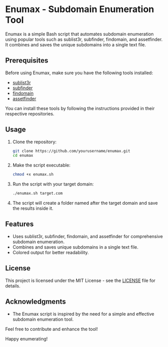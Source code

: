 # Enumax - Subdomain Enumeration Tool

Enumax is a simple Bash script that automates subdomain enumeration using popular tools such as sublist3r, subfinder, findomain, and assetfinder. It combines and saves the unique subdomains into a single text file.

## Prerequisites

Before using Enumax, make sure you have the following tools installed:

- [sublist3r](https://github.com/aboul3la/Sublist3r)
- [subfinder](https://github.com/projectdiscovery/subfinder)
- [findomain](https://github.com/Edu4rdSHL/findomain)
- [assetfinder](https://github.com/tomnomnom/assetfinder)

You can install these tools by following the instructions provided in their respective repositories.

## Usage

1. Clone the repository:

    ```bash
    git clone https://github.com/yourusername/enumax.git
    cd enumax
    ```

2. Make the script executable:

    ```bash
    chmod +x enumax.sh
    ```

3. Run the script with your target domain:

    ```bash
    ./enumax.sh target.com
    ```

4. The script will create a folder named after the target domain and save the results inside it.

## Features

- Uses sublist3r, subfinder, findomain, and assetfinder for comprehensive subdomain enumeration.
- Combines and saves unique subdomains in a single text file.
- Colored output for better readability.

## License

This project is licensed under the MIT License - see the [LICENSE](LICENSE) file for details.

## Acknowledgments

- The Enumax script is inspired by the need for a simple and effective subdomain enumeration tool.

Feel free to contribute and enhance the tool!

Happy enumerating!
